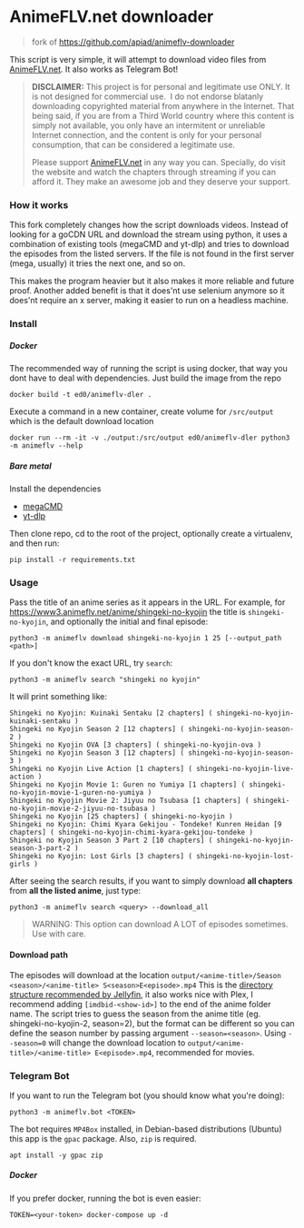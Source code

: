 
# AnimeFLV.net downloader


> fork of https://github.com/apiad/animeflv-downloader

This script is very simple, it will attempt to download video files from [AnimeFLV.net](https://animeflv.net).
It also works as Telegram Bot!

> **DISCLAIMER:** This project is for personal and legitimate use ONLY. It is not designed for commercial use. 
> I do not endorse blatanly downloading copyrighted material from anywhere in the Internet.
> That being said, if you are from a Third World country where this content is simply not available, you only have an intermitent or unreliable Internet connection, and the content is only for your personal consumption, that can be considered a legitimate use.
>
> Please support [AnimeFLV.net](https://animeflv.net) in any way you can. Specially, do visit the website and watch the chapters through streaming if you can afford it. They make an awesome job and they deserve your support.

### How it works

This fork completely changes how the script downloads videos. Instead of looking for a goCDN URL and download the stream using python, it uses a combination of existing tools (megaCMD and yt-dlp) and tries to download the episodes from the listed servers. If the file is not found in the first server (mega, usually) it tries the next one, and so on.

This makes the program heavier but it also makes it more reliable and future proof. Another added benefit is that it does'nt use selenium anymore so it does'nt require an x server, making it easier to run on a headless machine.


### Install
##### Docker
The recommended way of running the script is using docker, that way you dont have to deal with dependencies. Just build the image from the repo

```
docker build -t ed0/animeflv-dler .
```

Execute a command in a new container, create volume for `/src/output` which is the default download location

```
docker run --rm -it -v ./output:/src/output ed0/animeflv-dler python3 -m animeflv --help
```

##### Bare metal
Install the dependencies
- [megaCMD](https://github.com/meganz/MEGAcmd)
- [yt-dlp](https://github.com/yt-dlp/yt-dlp)

Then clone repo, cd to the root of the project, optionally create a virtualenv, and then run:
```
pip install -r requirements.txt
```

### Usage

Pass the title of an anime series as it appears in the URL. For example, for <https://www3.animeflv.net/anime/shingeki-no-kyojin> the title is `shingeki-no-kyojin`, and optionally the initial and final episode:

```
python3 -m animeflv download shingeki-no-kyojin 1 25 [--output_path <path>]
```

If you don't know the exact URL, try `search`:
```
python3 -m animeflv search "shingeki no kyojin"
```

It will print something like:

	Shingeki no Kyojin: Kuinaki Sentaku [2 chapters] ( shingeki-no-kyojin-kuinaki-sentaku )
	Shingeki no Kyojin Season 2 [12 chapters] ( shingeki-no-kyojin-season-2 )
	Shingeki no Kyojin OVA [3 chapters] ( shingeki-no-kyojin-ova )
	Shingeki no Kyojin Season 3 [12 chapters] ( shingeki-no-kyojin-season-3 )
	Shingeki no Kyojin Live Action [1 chapters] ( shingeki-no-kyojin-live-action )
	Shingeki no Kyojin Movie 1: Guren no Yumiya [1 chapters] ( shingeki-no-kyojin-movie-1-guren-no-yumiya )
	Shingeki no Kyojin Movie 2: Jiyuu no Tsubasa [1 chapters] ( shingeki-no-kyojin-movie-2-jiyuu-no-tsubasa )
	Shingeki no Kyojin [25 chapters] ( shingeki-no-kyojin )
	Shingeki no Kyojin: Chimi Kyara Gekijou - Tondeke! Kunren Heidan [9 chapters] ( shingeki-no-kyojin-chimi-kyara-gekijou-tondeke )
	Shingeki no Kyojin Season 3 Part 2 [10 chapters] ( shingeki-no-kyojin-season-3-part-2 )
	Shingeki no Kyojin: Lost Girls [3 chapters] ( shingeki-no-kyojin-lost-girls )

After seeing the search results, if you want to simply download **all chapters** from **all the listed anime**, just type:
```
python3 -m animeflv search <query> --download_all
```

> WARNING: This option can download A LOT of episodes sometimes. Use with care.

#### Download path
The episodes will download at the location `output/<anime-title>/Season <season>/<anime-title> S<season>E<episode>.mp4` This is the [directory structure recommended by Jellyfin](https://jellyfin.org/docs/general/server/media/shows/), it also works nice with Plex, I recommend adding `[imdbid-<show-id>]` to the end of the anime folder name.
The script tries to guess the season from the anime title (eg. shingeki-no-kyojin-2, season=2), but the format can be different so you can define the season number by passing argument `--season=<season>`.
Using `--season=0` will change the download location to `output/<anime-title>/<anime-title> E<episode>.mp4`, recommended for movies.

### Telegram Bot

If you want to run the Telegram bot (you should know what you're doing):

```
python3 -m animeflv.bot <TOKEN>
```

The bot requires `MP4Box` installed, in Debian-based distributions (Ubuntu) this app is the `gpac` package.
Also, `zip` is required.

```
apt install -y gpac zip
```

##### Docker

If you prefer docker, running the bot is even easier:

```
TOKEN=<your-token> docker-compose up -d
```
